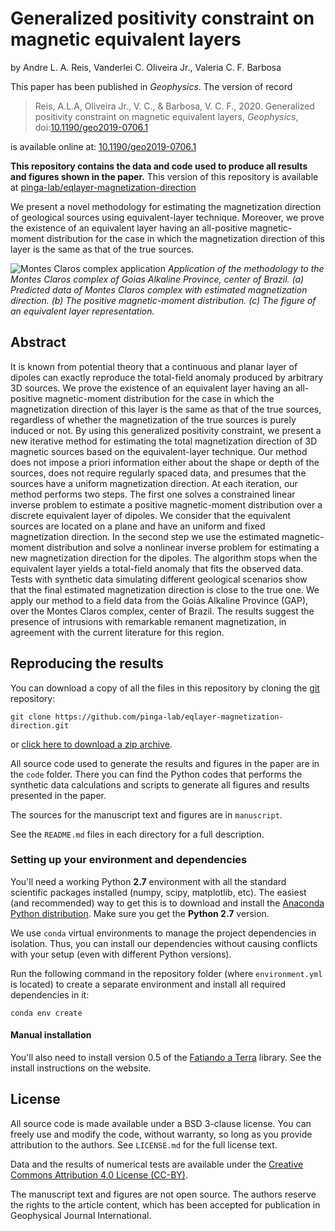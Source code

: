 # Generalized positivity constraint on magnetic equivalent layers

by
Andre L. A. Reis,
Vanderlei C. Oliveira Jr.,
Valeria C. F. Barbosa

This paper has been published in *Geophysics*.
The version of record

> Reis, A.L.A, Oliveira Jr., V. C., & Barbosa, V. C. F., 2020. 
> Generalized positivity constraint on magnetic equivalent layers, 
> *Geophysics*, 
> doi:[10.1190/geo2019-0706.1](https://doi.org/10.1190/geo2019-0706.1)

is available online at: [10.1190/geo2019-0706.1](https://doi.org/10.1190/geo2019-0706.1)

**This repository contains the data and code used to produce all results and figures shown
in the paper.**
This version of this repository is available at
[pinga-lab/eqlayer-magnetization-direction](https://github.com/pinga-lab/eqlayer-magnetization-direction)

We present a novel methodology for estimating the magnetization direction of geological sources
using equivalent-layer technique. Moreover, we prove the existence of an equivalent layer having 
an all-positive magnetic-moment distribution for the case in which the magnetization direction of this 
layer is the same as that of the true sources.

![Montes Claros complex application](montes-claros-application.png)
*Application of the methodology to the Montes Claros complex of Goias Alkaline Province, center of Brazil.
(a) Predicted data of Montes Claros complex with estimated magnetization direction. (b)
The positive magnetic-moment distribution. (c) The figure of an equivalent layer representation.*

## Abstract

It is known from potential theory that a continuous and planar layer of dipoles 
can exactly reproduce the total-field anomaly produced by arbitrary 3D sources. 
We prove the existence of an equivalent layer having an all-positive 
magnetic-moment distribution for the case in which the magnetization direction 
of this layer is the same as that of the true sources, regardless of whether the 
magnetization of the true sources is purely induced or not. 
By using this generalized positivity constraint, we present a new iterative method 
for estimating the total magnetization direction of 3D magnetic sources based on 
the equivalent-layer technique. Our method does not impose a priori information 
either about the shape or depth of the sources, does not require regularly spaced 
data, and presumes that the sources have a uniform magnetization direction. 
At each iteration, our method performs two steps. The first one solves a 
constrained linear inverse problem to estimate a positive magnetic-moment 
distribution over a discrete equivalent layer of dipoles. We consider that the 
equivalent sources are located on a plane and have an uniform and fixed 
magnetization direction. In the second step we use the estimated magnetic-moment 
distribution and solve a nonlinear inverse problem for estimating a new 
magnetization direction for the dipoles. The algorithm stops when the equivalent 
layer yields a total-field anomaly that fits the observed data. 
Tests with synthetic data simulating different geological scenarios show that 
the final estimated magnetization direction is close to the true one. 
We apply our method to a field data from the Goiás Alkaline Province (GAP), 
over the Montes Claros complex, center of Brazil. The results suggest the presence 
of intrusions with remarkable remanent magnetization, in agreement with the current 
literature for this region.

## Reproducing the results

You can download a copy of all the files in this repository by cloning the
[git](https://git-scm.com/) repository:

    git clone https://github.com/pinga-lab/eqlayer-magnetization-direction.git

or [click here to download a zip archive](https://github.com/pinga-lab/eqlayer-magnetization-direction/archive/master.zip).

All source code used to generate the results and figures in the paper are in
the `code` folder. There you can find the Python codes that performs 
the synthetic data calculations and scripts to generate all figures and results
presented in the paper.

The sources for the manuscript text and figures are in `manuscript`.

See the `README.md` files in each directory for a full description.


### Setting up your environment and dependencies

You'll need a working Python **2.7** environment with all the standard
scientific packages installed (numpy, scipy, matplotlib, etc).  The easiest
(and recommended) way to get this is to download and install the
[Anaconda Python distribution](http://continuum.io/downloads#all).
Make sure you get the **Python 2.7** version.

We use `conda` virtual environments to manage the project dependencies in
isolation. Thus, you can install our dependencies without causing conflicts with your
setup (even with different Python versions).

Run the following command in the repository folder (where `environment.yml`
is located) to create a separate environment and install all required
dependencies in it:

    conda env create

#### Manual installation

You'll also need to install version 0.5 of the
[Fatiando a Terra](http://www.fatiando.org/) library.
See the install instructions on the website.

## License

All source code is made available under a BSD 3-clause license.  You can freely
use and modify the code, without warranty, so long as you provide attribution
to the authors.  See `LICENSE.md` for the full license text.

Data and the results of numerical tests are available under the
[Creative Commons Attribution 4.0 License (CC-BY)](https://creativecommons.org/licenses/by/4.0/).

The manuscript text and figures are not open source. The authors reserve the
rights to the article content, which has been accepted for publication in
Geophysical Journal International.

